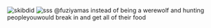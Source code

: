 ![skibdid](https://media.discordapp.net/attachments/1262529976184340520/1367269880000286721/ezgif.com-crop_5.gif?ex=6813f8ce&is=6812a74e&hm=613abf4f1a011b259ae3132bed7e1478c35dc14253ed5ece11ce2adc62b70636&=&width=368&height=575)
![sss](https://private-user-images.githubusercontent.com/160977756/380931028-bcd9a23c-6c8b-40b8-836b-91818c36de89.png?jwt=eyJhbGciOiJIUzI1NiIsInR5cCI6IkpXVCJ9.eyJpc3MiOiJnaXRodWIuY29tIiwiYXVkIjoicmF3LmdpdGh1YnVzZXJjb250ZW50LmNvbSIsImtleSI6ImtleTUiLCJleHAiOjE3NDYxMTU0NTIsIm5iZiI6MTc0NjExNTE1MiwicGF0aCI6Ii8xNjA5Nzc3NTYvMzgwOTMxMDI4LWJjZDlhMjNjLTZjOGItNDBiOC04MzZiLTkxODE4YzM2ZGU4OS5wbmc_WC1BbXotQWxnb3JpdGhtPUFXUzQtSE1BQy1TSEEyNTYmWC1BbXotQ3JlZGVudGlhbD1BS0lBVkNPRFlMU0E1M1BRSzRaQSUyRjIwMjUwNTAxJTJGdXMtZWFzdC0xJTJGczMlMkZhd3M0X3JlcXVlc3QmWC1BbXotRGF0ZT0yMDI1MDUwMVQxNTU5MTJaJlgtQW16LUV4cGlyZXM9MzAwJlgtQW16LVNpZ25hdHVyZT0xMDQ0MTVhZTk5OTFmYTAxZjZhYTZlNTA5Y2I0OTJkY2FkMTcyM2E3NWVkMzlkNWIxYjhiNGI1YzVjMWZmZmViJlgtQW16LVNpZ25lZEhlYWRlcnM9aG9zdCJ9.61TmyOPcqqJjbMRRFM-YYpVIkeE4A6htAcmsk_rAHoo)
@fuziyamas instead of being a werewolf and hunting peopleyouwould break in and get all of their food
